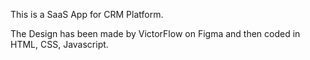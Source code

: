 This is a SaaS App for CRM Platform. 

The Design has been made by VictorFlow on Figma and then coded in HTML, CSS, Javascript.